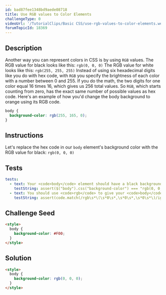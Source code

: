 ```yaml
---
id: bad87fee1348bd9aede08718
title: Use RGB values to Color Elements
challengeType: 0
videoUrl: '/TutorialClips/Basic CSS/use-rgb-values-to-color-elements.webm'
forumTopicId: 18369
---
```


## Description
<section id='description'>
Another way you can represent colors in CSS is by using <code>RGB</code> values.
The RGB value for black looks like this:
<code>rgb(0, 0, 0)</code>
The RGB value for white looks like this:
<code>rgb(255, 255, 255)</code>
Instead of using six hexadecimal digits like you do with hex code, with <code>RGB</code> you specify the brightness of each color with a number between 0 and 255.
If you do the math, the two digits for one color equal 16 times 16, which gives us 256 total values. So <code>RGB</code>, which starts counting from zero, has the exact same number of possible values as hex code.
Here's an example of how you'd change the body background to orange using its RGB code.

```css
body {
  background-color: rgb(255, 165, 0);
}
```

</section>

## Instructions
<section id='instructions'>
Let's replace the hex code in our <code>body</code> element's background color with the RGB value for black: <code>rgb(0, 0, 0)</code>
</section>

## Tests
<section id='tests'>

```yml
tests:
  - text: Your <code>body</code> element should have a black background.
    testString: assert($("body").css("background-color") === "rgb(0, 0, 0)");
  - text: You should use <code>rgb</code> to give your <code>body</code> element a color of black.
    testString: assert(code.match(/rgb\s*\(\s*0\s*,\s*0\s*,\s*0\s*\)/ig));

```

</section>

## Challenge Seed
<section id='challengeSeed'>

<div id='html-seed'>

```html
<style>
  body {
    background-color: #F00;
  }
</style>
```

</div>



</section>

## Solution
<section id='solution'>

```html
<style>
  body {
    background-color: rgb(0, 0, 0);
  }
</style>
```

</section>
